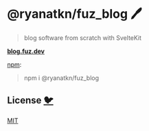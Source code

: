 # @ryanatkn/fuz_blog 🖊️

> blog software from scratch with SvelteKit

[**blog.fuz.dev**](https://blog.fuz.dev/)

[npm](https://www.npmjs.com/package/@ryanatkn/fuz_blog):

> npm i @ryanatkn/fuz_blog

## License [🐦](https://wikipedia.org/wiki/Free_and_open-source_software)

[MIT](LICENSE)
